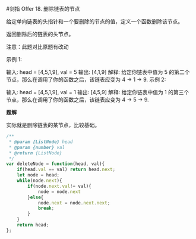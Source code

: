 #剑指 Offer 18. 删除链表的节点

给定单向链表的头指针和一个要删除的节点的值，定义一个函数删除该节点。

返回删除后的链表的头节点。

注意：此题对比原题有改动

示例 1:

输入: head = [4,5,1,9], val = 5
输出: [4,1,9]
解释: 给定你链表中值为 5 的第二个节点，那么在调用了你的函数之后，该链表应变为 4 -> 1 -> 9.
示例 2:

输入: head = [4,5,1,9], val = 1
输出: [4,5,9]
解释: 给定你链表中值为 1 的第三个节点，那么在调用了你的函数之后，该链表应变为 4 -> 5 -> 9.
 


**题解**

实际就是删除链表的某节点，比较基础。

```js
/**
 * @param {ListNode} head
 * @param {number} val
 * @return {ListNode}
 */
var deleteNode = function(head, val){
    if(head.val == val) return head.next;
    let node = head;
    while(node.next){
        if(node.next.val!= val){
            node = node.next
        }else{
            node.next = node.next.next;
            break;
        }
    }
    return head;
};
```

